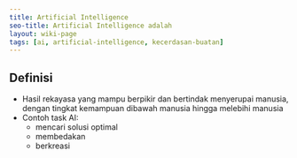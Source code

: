 ```yaml
---
title: Artificial Intelligence
seo-title: Artificial Intelligence adalah
layout: wiki-page
tags: [ai, artificial-intelligence, kecerdasan-buatan]
---
```


## Definisi
- Hasil rekayasa yang mampu berpikir dan bertindak menyerupai manusia, dengan tingkat kemampuan dibawah manusia hingga melebihi manusia
- Contoh task AI:
  - mencari solusi optimal
  - membedakan
  - berkreasi
